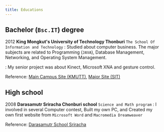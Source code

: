 ```yaml
---
title: Educations
---
```


## Bachelor (`Bsc.IT`) degree
2012
**King Mongkut's University of Technology Thonburi**
`The School Of Information and Technology`
:   Studied about computer business. The major subjects are related to Programming (`JAVA`), 
    Database Management, Networking, and Operating System Management.

:   My senior project was about Kinect, Microsoft XNA and gesture control.

Reference: [Main Campus Site (KMUTT)](https://www.kmutt.ac.th/en/), [Major Site (SIT)](https://www.sit.kmutt.ac.th/)


## High school
2008
**Darasamutr Sriracha Chonburi school**
`Science and Math program`
:   I involved in several Computer contest, Built my own PC, and Created my own first website from `Microsoft Word` and `Macromedia Dreamweaver`
    

Reference: [Darasamutr School Sriracha](https://www.facebook.com/DarasamutrOffical)

